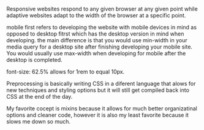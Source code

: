 Responsive websites respond to any given browser at any given point while adaptive websites adapt to the width of the browser at a specific point. 

mobile first refers to developing the website with mobile devices in mind as opposed to desktop fitrst which has the desktop version in mind when developing. the main difference is that you would use min-width in your media query for a desktop site after finishing developing your mobile site. You would usually use max-width when developing for mobile after the desktop is completed.

font-size: 62.5% allows for 1rem to equal 10px.

Preprocessing is basically writing CSS in a diferent language that alows for new techniques and styling options but it will still get compiled back into CSS at the end of the day.

My favorite cocept is mixins because it allows for much better organizatinal options and cleaner code, however it is also my least favorite because it slows me down so much.